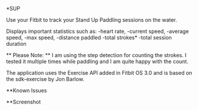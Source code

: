 *SUP

Use your Fitbit to track your Stand Up Paddling sessions on the water.

Displays important statistics such as:
-heart rate,
-current speed,
-average speed,
-max speed,
-distance paddled
-total strokes*
-total session duration

** Please Note: **
I am using the step detection for counting the strokes. I tested it multiple times while paddling and I am quite happy with the count.

The application uses the Exercise API added in Fitbit OS 3.0 and is based on the sdk-exercise by Jon Barlow.

**Known Issues

**Screenshot
